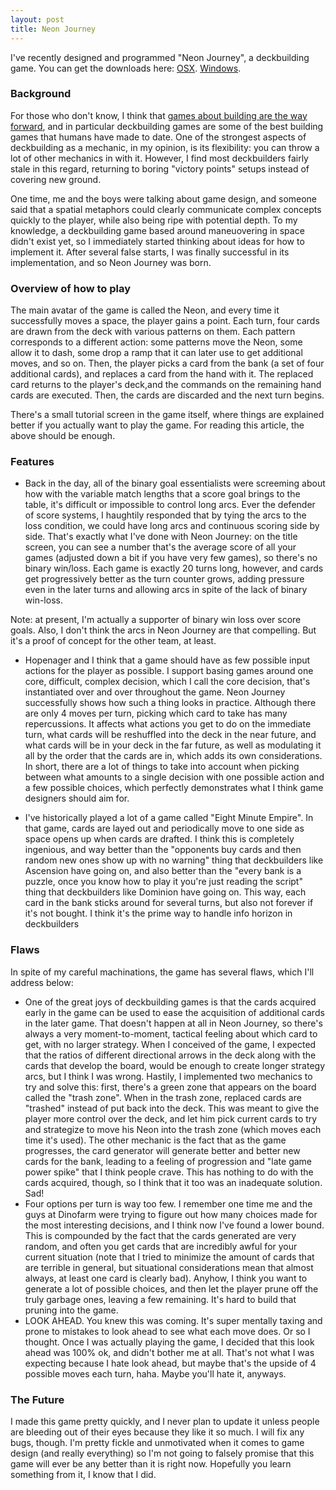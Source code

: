 ```yaml
---
layout: post
title: Neon Journey
---
```


I've recently designed and programmed "Neon Journey", a deckbuilding game. You can get the downloads here:
[OSX](/downloads/NeonJourneyOSX.zip).
[Windows](/downloads/NeonJourneyWin.zip).

### Background
For those who don't know, I think that [games about building are the way forward](http://www.dinofarmgames.com/forum/index.php?threads/games-about-building-are-the-way-forward.2649/), and in particular deckbuilding games are some of the best building games that humans have made to date. One of the strongest aspects of deckbuilding as a mechanic, in my opinion, is its flexibility: you can throw a lot of other mechanics in with it. However, I find most deckbuilders fairly stale in this regard, returning to boring "victory points" setups instead of covering new ground.

One time, me and the boys were talking about game design, and someone said that a spatial metaphors could clearly communicate complex concepts quickly to the player, while also being ripe with potential depth. To my knowledge, a deckbuilding game based around maneuovering in space didn't exist yet, so I immediately started thinking about ideas for how to implement it. After several false starts, I was finally successful in its implementation, and so Neon Journey was born.

### Overview of how to play
The main avatar of the game is called the Neon, and every time it successfully moves a space, the player gains a point. Each turn, four cards are drawn from the deck with various patterns on them. Each pattern corresponds to a different action: some patterns move the Neon, some allow it to dash, some drop a ramp that it can later use to get additional moves, and so on. Then, the player picks a card from the bank (a set of four additional cards), and replaces a card from the hand with it. The replaced card returns to the player's deck,and the commands on the remaining hand cards are executed. Then, the cards are discarded and the next turn begins.

There's a small tutorial screen in the game itself, where things are explained better if you actually want to play the game. For reading this article, the above should be enough.

### Features
* Back in the day, all of the binary goal essentialists were screeming about how with the variable match lengths that a score goal brings to the table, it's difficult or impossible to control long arcs. Ever the defender of score systems, I haughtily responded that by tying the arcs to the loss condition, we could have long arcs and continuous scoring side by side. That's exactly what I've done with Neon Journey: on the title screen, you can see a number that's the average score of all your games (adjusted down a bit if you have very few games), so there's no binary win/loss. Each game is exactly 20 turns long, however, and cards get progressively better as the turn counter grows, adding pressure even in the later turns and allowing arcs in spite of the lack of binary win-loss.

Note: at present, I'm actually a supporter of binary win loss over score goals. Also, I don't think the arcs in Neon Journey are that compelling. But it's a proof of concept for the other team, at least.

* Hopenager and I think that a game should have as few possible input actions for the player as possible. I support basing games around one core, difficult, complex decision, which I call the core decision, that's instantiated over and over throughout the game. Neon Journey successfully shows how such a thing looks in practice. Although there are only 4 moves per turn, picking which card to take has many repercussions. It affects what actions you get to do on the immediate turn, what cards will be reshuffled into the deck in the near future, and what cards will be in your deck in the far future, as well as modulating it all by the order that the cards are in, which adds its own considerations. In short, there are a lot of things to take into account when picking between what amounts to a single decision with one possible action and a few possible choices, which perfectly demonstrates what I think game designers should aim for.

* I've historically played a lot of a game called "Eight Minute Empire". In that game, cards are layed out and periodically move to one side as space opens up when cards are drafted. I think this is completely ingenious, and way better than the "opponents buy cards and then random new ones show up with no warning" thing that deckbuilders like Ascension have going on, and also better than the "every bank is a puzzle, once you know how to play it you're just reading the script" thing that deckbuilders like Dominion have going on. This way, each card in the bank sticks around for several turns, but also not forever if it's not bought. I think it's the prime way to handle info horizon in deckbuilders

### Flaws
In spite of my careful machinations, the game has several flaws, which I'll address below:
* One of the great joys of deckbuilding games is that the cards acquired early in the game can be used to ease the acquisition of additional cards in the later game. That doesn't happen at all in Neon Journey, so there's always a very moment-to-moment, tactical feeling about which card to get, with no larger strategy. When I conceived of the game, I expected that the ratios of different directional arrows in the deck along with the cards that develop the board, would be enough to create longer strategy arcs, but I think I was wrong. Hastily, I implemented two mechanics to try and solve this: first, there's a green zone that appears on the board called the "trash zone". When in the trash zone, replaced cards are "trashed" instead of put back into the deck. This was meant to give the player more control over the deck, and let him pick current cards to try and strategize to move his Neon into the trash zone (which moves each time it's used). The other mechanic is the fact that as the game progresses, the card generator will generate better and better new cards for the bank, leading to a feeling of progression and "late game power spike" that I think people crave. This has nothing to do with the cards acquired, though, so I think that it too was an inadequate solution. Sad!
* Four options per turn is way too few. I remember one time me and the guys at Dinofarm were trying to figure out how many choices made for the most interesting decisions, and I think now I've found a lower bound. This is compounded by the fact that the cards generated are very random, and often you get cards that are incredibly awful for your current situation (note that I tried to minimize the amount of cards that are terrible in general, but situational considerations mean that almost always, at least one card is clearly bad). Anyhow, I think you want to generate a lot of possible choices, and then let the player prune off the truly garbage ones, leaving a few remaining. It's hard to build that pruning into the game.
* LOOK AHEAD. You knew this was coming. It's super mentally taxing and prone to mistakes to look ahead to see what each move does. Or so I thought. Once I was actually playing the game, I decided that this look ahead was 100% ok, and didn't bother me at all. That's not what I was expecting because I hate look ahead, but maybe that's the upside of 4 possible moves each turn, haha. Maybe you'll hate it, anyways.

### The Future
I made this game pretty quickly, and I never plan to update it unless people are bleeding out of their eyes because they like it so much. I will fix any bugs, though. I'm pretty fickle and unmotivated when it comes to game design (and really everything) so I'm not going to falsely promise that this game will ever be any better than it is right now. Hopefully you learn something from it, I know that I did.
